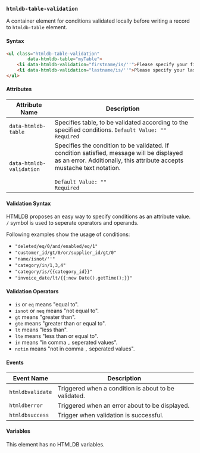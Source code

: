 ### `htmldb-table-validation`

A container element for conditions validated locally before writing a record to `htmldb-table` element.

#### Syntax

```html
<ul class="htmldb-table-validation"
        data-htmldb-table="myTable">
    <li data-htmldb-validation="firstname/is/''">Please specify your first name.</li>
    <li data-htmldb-validation="lastname/is/''">Please specify your last name.</li>
</ul>
```

#### Attributes

| Attribute Name             | Description                               |
| -------------------------- | ----------------------------------------- |
| `data-htmldb-table` | Specifies table, to be validated according to the specified conditions. `Default Value: ""`<br>`Required` |
| `data-htmldb-validation` | Specifies the condition to be validated. If condition satisfied, message will be displayed as an error. Additionally, this attribute accepts mustache text notation.<br><br>`Default Value: ""`<br>`Required` |

#### Validation Syntax

HTMLDB proposes an easy way to specify conditions as an attribute value. `/` symbol is used to seperate operators and operands. 

Following examples show the usage of conditions:

- `"deleted/eq/0/and/enabled/eq/1"`
- `"customer_id/gt/0/or/supplier_id/gt/0"`
- `"name/isnot/''"`
- `"category/in/1,3,4"`
- `"category/is/{{category_id}}"`
- `"invoice_date/lt/{{:new Date().getTime();}}"`

#### Validation Operators

- `is` or `eq` means "equal to".
- `isnot` or `neq` means "not equal to".
- `gt` means "greater than".
- `gte` means "greater than or equal to".
- `lt` means "less than".
- `lte` means "less than or equal to".
- `in` means "in comma `,` seperated values".
- `notin` means "not in comma `,` seperated values".

#### Events

| Event Name | Description  |
| ---- | ---- |
| `htmldbvalidate` | Triggered when a condition is about to be validated. |
| `htmldberror` | Triggered when an error about to be displayed. |
| `htmldbsuccess` | Trigger when validation is successful. |

#### Variables

This element has no HTMLDB variables.